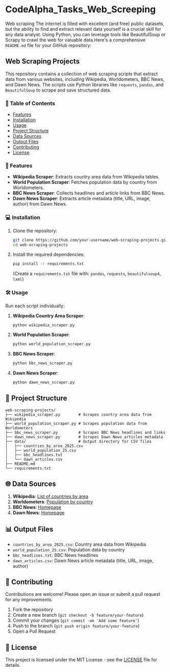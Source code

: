 # CodeAlpha_Tasks_Web_Screeping
Web scraping  The internet is filled with excellent (and free) public datasets,  but the ability to find and extract relevant data yourself is a  crucial skill for any data analyst. Using Python, you can  leverage tools like BeautifulSoup or Scrapy to crawl the web  for valuable data.Here's a comprehensive `README.md` file for your GitHub repository:
## Web Scraping Projects

This repository contains a collection of web scraping scripts that extract data from various websites, including Wikipedia, Worldometers, BBC News, and Dawn News. The scripts use Python libraries like `requests`, `pandas`, and `BeautifulSoup` to scrape and save structured data.

### 📌 Table of Contents
- [Features](#features)
- [Installation](#installation)
- [Usage](#usage)
- [Project Structure](#project-structure)
- [Data Sources](#data-sources)
- [Output Files](#output-files)
- [Contributing](#contributing)
- [License](#license)

### 🚀 Features
- **Wikipedia Scraper**: Extracts country area data from Wikipedia tables.
- **World Population Scraper**: Fetches population data by country from Worldometers.
- **BBC News Scraper**: Collects headlines and article links from BBC News.
- **Dawn News Scraper**: Extracts article metadata (title, URL, image, author) from Dawn News.

### 💻 Installation
1. Clone the repository:
   ```bash
   git clone https://github.com/your-username/web-scraping-projects.git
   cd web-scraping-projects
   ```

2. Install the required dependencies:
   ```bash
   pip install -r requirements.txt
   ```

   (Create a `requirements.txt` file with: `pandas`, `requests`, `beautifulsoup4`, `lxml`)

### 🛠 Usage
Run each script individually:

1. **Wikipedia Country Area Scraper**:
   ```python
   python wikipedia_scraper.py
   ```

2. **World Population Scraper**:
   ```python
   python world_population_scraper.py
   ```

3. **BBC News Scraper**:
   ```python
   python bbc_news_scraper.py
   ```

4. **Dawn News Scraper**:
   ```python
   python dawn_news_scraper.py
   ```

## 📂 Project Structure
```
web-scraping-projects/
├── wikipedia_scraper.py        # Scrapes country area data from Wikipedia
├── world_population_scraper.py # Scrapes population data from Worldometers
├── bbc_news_scraper.py         # Scrapes BBC News headlines and links
├── dawn_news_scraper.py        # Scrapes Dawn News articles metadata
├── data/                       # Output directory for CSV files
│   ├── countries_by_area_2025.csv
│   ├── world_population_25.csv
│   ├── bbc_headlines.txt
│   └── dawn_articles.csv
├── README.md
└── requirements.txt
```

## 🌐 Data Sources
1. **Wikipedia**: [List of countries by area](https://en.wikipedia.org/wiki/List_of_countries_and_dependencies_by_area)
2. **Worldometers**: [Population by country](https://www.worldometers.info/world-population/population-by-country/)
3. **BBC News**: [Homepage](https://www.bbc.com/news)
4. **Dawn News**: [Homepage](https://www.dawn.com)

## 📊 Output Files
- `countries_by_area_2025.csv`: Country area data from Wikipedia
- `world_population_25.csv`: Population data by country
- `bbc_headlines.txt`: BBC News headlines
- `dawn_articles.csv`: Dawn News article metadata (title, URL, image, author)

## 🤝 Contributing
Contributions are welcome! Please open an issue or submit a pull request for any improvements.

1. Fork the repository
2. Create a new branch (`git checkout -b feature/your-feature`)
3. Commit your changes (`git commit -am 'Add some feature'`)
4. Push to the branch (`git push origin feature/your-feature`)
5. Open a Pull Request

## 📜 License
This project is licensed under the MIT License - see the [LICENSE](LICENSE) file for details.

